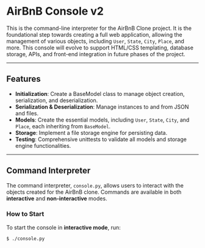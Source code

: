 # AirBnB Console v2

This is the command-line interpreter for the AirBnB Clone project. It is the foundational step towards creating a full web application, allowing the management of various objects, including `User`, `State`, `City`, `Place`, and more. This console will evolve to support HTML/CSS templating, database storage, APIs, and front-end integration in future phases of the project.

---

## Features

- **Initialization**: Create a BaseModel class to manage object creation, serialization, and deserialization.
- **Serialization & Deserialization**: Manage instances to and from JSON and files.
- **Models**: Create the essential models, including `User`, `State`, `City`, and `Place`, each inheriting from `BaseModel`.
- **Storage**: Implement a file storage engine for persisting data.
- **Testing**: Comprehensive unittests to validate all models and storage engine functionalities.

---

## Command Interpreter

The command interpreter, `console.py`, allows users to interact with the objects created for the AirBnB clone. Commands are available in both **interactive** and **non-interactive** modes.

### How to Start

To start the console in **interactive mode**, run:
```bash
$ ./console.py
